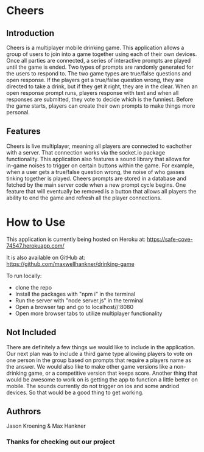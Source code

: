 # Cheers

## Introduction
Cheers is a multiplayer mobile drinking game. This application allows a group of users to join into a game together using each of their own devices. Once all parties are connected, a series of interactive prompts are played until the game is ended. Two types of prompts are randomly generated for the users to respond to. The two game types are true/false questions and open response. If the players get a true/false question wrong, they are directed to take a drink, but if they get it right, they are in the clear. When an open response prompt runs, players response with text and when all responses are submitted, they vote to decide which is the funniest. Before the game starts, players can create their own prompts to make things more personal.

## Features
Cheers is live multiplayer, meaning all players are connected to eachother with a server. That connection works via the socket.io package functionality. This application also features a sound library that allows for in-game noises to trigger on certain buttons within the game. For example, when a user gets a true/false question wrong, the noise of who gasses tinking together is played. Cheers prompts are stored in a database and fetched by the main server code when a new prompt cycle begins. One feature that will eventually be removed is a button that allows all players the ability to end the game and refresh all the player connections.

# How to Use
This application is currently being hosted on Heroku at:
https://safe-cove-74547.herokuapp.com/

It is also available on GitHub at:
https://github.com/maxwellhankner/drinking-game

To run locally:
- clone the repo
- Install the packages with "npm i" in the terminal
- Run the server with "node server.js" in the terminal
- Open a browser tap and go to localhost//:8080
- Open more browser tabs to utilize multiplayer functionality

## Not Included
There are definitely a few things we would like to include in the application. Our next plan was to include a third game type allowing players to vote on one person in the group based on prompts that require a players name as the answer. We would also like to make other game versions like a non-drinking game, or a competitive version that keeps score. Another thing that would be awesome to work on is getting the app to function a little better on mobile. The sounds currently do not trigger on ios and some andriod devices. So that would be a good thing to get working. 

## Authrors
Jason Kroening & Max Hankner

### Thanks for checking out our project